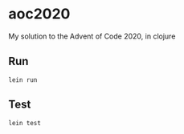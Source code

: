# aoc2020

My solution to the Advent of Code 2020, in clojure

## Run

    lein run

## Test

    lein test

